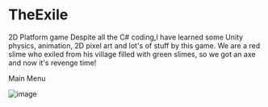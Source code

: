 # TheExile
 2D Platform game
Despite all the C# coding,I have learned some Unity physics, animation, 2D  pixel art and lot's of stuff by this game.
We are a red slime who exiled from his village filled with green slimes, so we got an axe and now it's revenge time!

Main Menu

![image](https://github.com/5yamach5/TheExile/assets/163719893/45b33fca-ba3a-47ce-a121-72ed7a24f0cf)
